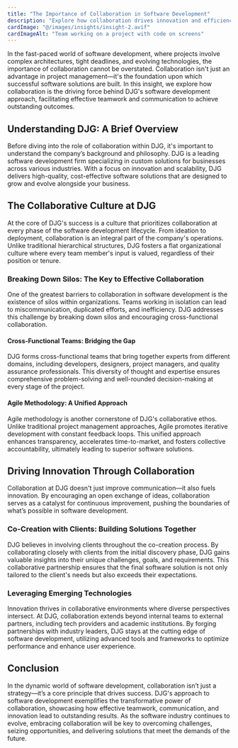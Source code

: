 ```yaml
---
title: "The Importance of Collaboration in Software Development"
description: "Explore how collaboration drives innovation and efficiency in DJG's approach to software development, fostering effective teamwork and communication to deliver outstanding solutions."
cardImage: "@/images/insights/insight-2.avif"
cardImageAlt: "Team working on a project with code on screens"
---
```


In the fast-paced world of software development, where projects involve complex architectures, tight deadlines, and evolving technologies, the importance of collaboration cannot be overstated. Collaboration isn't just an advantage in project management—it's the foundation upon which successful software solutions are built. In this insight, we explore how collaboration is the driving force behind DJG's software development approach, facilitating effective teamwork and communication to achieve outstanding outcomes.

## Understanding DJG: A Brief Overview

Before diving into the role of collaboration within DJG, it's important to understand the company’s background and philosophy. DJG is a leading software development firm specializing in custom solutions for businesses across various industries. With a focus on innovation and scalability, DJG delivers high-quality, cost-effective software solutions that are designed to grow and evolve alongside your business.

## The Collaborative Culture at DJG

At the core of DJG's success is a culture that prioritizes collaboration at every phase of the software development lifecycle. From ideation to deployment, collaboration is an integral part of the company's operations. Unlike traditional hierarchical structures, DJG fosters a flat organizational culture where every team member's input is valued, regardless of their position or tenure.

### Breaking Down Silos: The Key to Effective Collaboration

One of the greatest barriers to collaboration in software development is the existence of silos within organizations. Teams working in isolation can lead to miscommunication, duplicated efforts, and inefficiency. DJG addresses this challenge by breaking down silos and encouraging cross-functional collaboration.

#### Cross-Functional Teams: Bridging the Gap

DJG forms cross-functional teams that bring together experts from different domains, including developers, designers, project managers, and quality assurance professionals. This diversity of thought and expertise ensures comprehensive problem-solving and well-rounded decision-making at every stage of the project.

#### Agile Methodology: A Unified Approach

Agile methodology is another cornerstone of DJG's collaborative ethos. Unlike traditional project management approaches, Agile promotes iterative development with constant feedback loops. This unified approach enhances transparency, accelerates time-to-market, and fosters collective accountability, ultimately leading to superior software solutions.

## Driving Innovation Through Collaboration

Collaboration at DJG doesn't just improve communication—it also fuels innovation. By encouraging an open exchange of ideas, collaboration serves as a catalyst for continuous improvement, pushing the boundaries of what’s possible in software development.

### Co-Creation with Clients: Building Solutions Together

DJG believes in involving clients throughout the co-creation process. By collaborating closely with clients from the initial discovery phase, DJG gains valuable insights into their unique challenges, goals, and requirements. This collaborative partnership ensures that the final software solution is not only tailored to the client's needs but also exceeds their expectations.

### Leveraging Emerging Technologies

Innovation thrives in collaborative environments where diverse perspectives intersect. At DJG, collaboration extends beyond internal teams to external partners, including tech providers and academic institutions. By forging partnerships with industry leaders, DJG stays at the cutting edge of software development, utilizing advanced tools and frameworks to optimize performance and enhance user experience.

## Conclusion

In the dynamic world of software development, collaboration isn’t just a strategy—it’s a core principle that drives success. DJG's approach to software development exemplifies the transformative power of collaboration, showcasing how effective teamwork, communication, and innovation lead to outstanding results. As the software industry continues to evolve, embracing collaboration will be key to overcoming challenges, seizing opportunities, and delivering solutions that meet the demands of the future.
